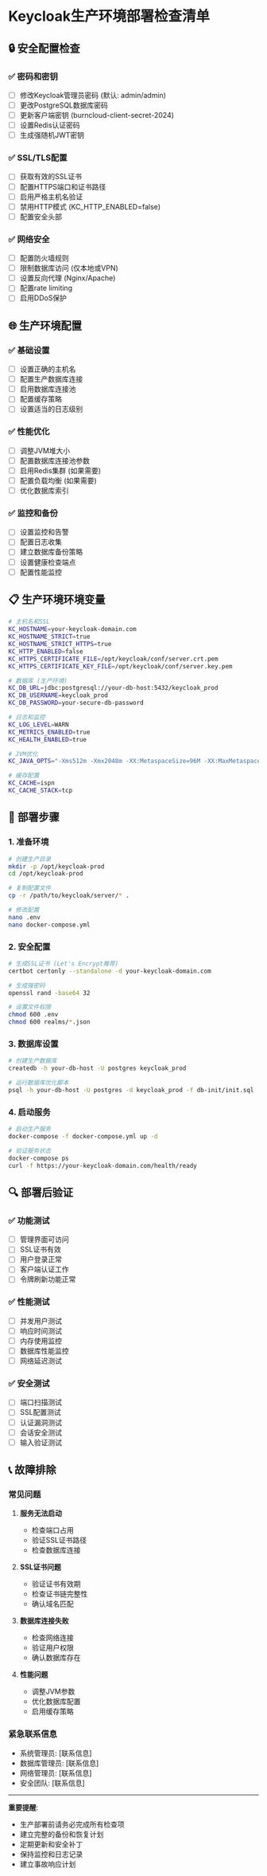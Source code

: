 # Keycloak生产环境部署检查清单

## 🔒 安全配置检查

### ✅ 密码和密钥
- [ ] 修改Keycloak管理员密码 (默认: admin/admin)
- [ ] 更改PostgreSQL数据库密码
- [ ] 更新客户端密钥 (burncloud-client-secret-2024)
- [ ] 设置Redis认证密码
- [ ] 生成强随机JWT密钥

### ✅ SSL/TLS配置
- [ ] 获取有效的SSL证书
- [ ] 配置HTTPS端口和证书路径
- [ ] 启用严格主机名验证
- [ ] 禁用HTTP模式 (KC_HTTP_ENABLED=false)
- [ ] 配置安全头部

### ✅ 网络安全
- [ ] 配置防火墙规则
- [ ] 限制数据库访问 (仅本地或VPN)
- [ ] 设置反向代理 (Nginx/Apache)
- [ ] 配置rate limiting
- [ ] 启用DDoS保护

## 🌐 生产环境配置

### ✅ 基础设置
- [ ] 设置正确的主机名
- [ ] 配置生产数据库连接
- [ ] 启用数据库连接池
- [ ] 配置缓存策略
- [ ] 设置适当的日志级别

### ✅ 性能优化
- [ ] 调整JVM堆大小
- [ ] 配置数据库连接池参数
- [ ] 启用Redis集群 (如果需要)
- [ ] 配置负载均衡 (如果需要)
- [ ] 优化数据库索引

### ✅ 监控和备份
- [ ] 设置监控和告警
- [ ] 配置日志收集
- [ ] 建立数据库备份策略
- [ ] 设置健康检查端点
- [ ] 配置性能监控

## 📋 生产环境环境变量

```bash
# 主机名和SSL
KC_HOSTNAME=your-keycloak-domain.com
KC_HOSTNAME_STRICT=true
KC_HOSTNAME_STRICT_HTTPS=true
KC_HTTP_ENABLED=false
KC_HTTPS_CERTIFICATE_FILE=/opt/keycloak/conf/server.crt.pem
KC_HTTPS_CERTIFICATE_KEY_FILE=/opt/keycloak/conf/server.key.pem

# 数据库 (生产环境)
KC_DB_URL=jdbc:postgresql://your-db-host:5432/keycloak_prod
KC_DB_USERNAME=keycloak_prod
KC_DB_PASSWORD=your-secure-db-password

# 日志和监控
KC_LOG_LEVEL=WARN
KC_METRICS_ENABLED=true
KC_HEALTH_ENABLED=true

# JVM优化
KC_JAVA_OPTS="-Xms512m -Xmx2048m -XX:MetaspaceSize=96M -XX:MaxMetaspaceSize=256m"

# 缓存配置
KC_CACHE=ispn
KC_CACHE_STACK=tcp
```

## 🚀 部署步骤

### 1. 准备环境
```bash
# 创建生产目录
mkdir -p /opt/keycloak-prod
cd /opt/keycloak-prod

# 复制配置文件
cp -r /path/to/keycloak/server/* .

# 修改配置
nano .env
nano docker-compose.yml
```

### 2. 安全配置
```bash
# 生成SSL证书 (Let's Encrypt推荐)
certbot certonly --standalone -d your-keycloak-domain.com

# 生成强密码
openssl rand -base64 32

# 设置文件权限
chmod 600 .env
chmod 600 realms/*.json
```

### 3. 数据库设置
```bash
# 创建生产数据库
createdb -h your-db-host -U postgres keycloak_prod

# 运行数据库优化脚本
psql -h your-db-host -U postgres -d keycloak_prod -f db-init/init.sql
```

### 4. 启动服务
```bash
# 启动生产服务
docker-compose -f docker-compose.yml up -d

# 验证服务状态
docker-compose ps
curl -f https://your-keycloak-domain.com/health/ready
```

## 🔍 部署后验证

### ✅ 功能测试
- [ ] 管理界面可访问
- [ ] SSL证书有效
- [ ] 用户登录正常
- [ ] 客户端认证工作
- [ ] 令牌刷新功能正常

### ✅ 性能测试
- [ ] 并发用户测试
- [ ] 响应时间测试
- [ ] 内存使用监控
- [ ] 数据库性能监控
- [ ] 网络延迟测试

### ✅ 安全测试
- [ ] 端口扫描测试
- [ ] SSL配置测试
- [ ] 认证漏洞测试
- [ ] 会话安全测试
- [ ] 输入验证测试

## 📞 故障排除

### 常见问题
1. **服务无法启动**
   - 检查端口占用
   - 验证SSL证书路径
   - 检查数据库连接

2. **SSL证书问题**
   - 验证证书有效期
   - 检查证书链完整性
   - 确认域名匹配

3. **数据库连接失败**
   - 检查网络连接
   - 验证用户权限
   - 确认数据库存在

4. **性能问题**
   - 调整JVM参数
   - 优化数据库配置
   - 启用缓存策略

### 紧急联系信息
- 系统管理员: [联系信息]
- 数据库管理员: [联系信息]
- 网络管理员: [联系信息]
- 安全团队: [联系信息]

---

**重要提醒**: 
- 生产部署前请务必完成所有检查项
- 建立完整的备份和恢复计划
- 定期更新和安全补丁
- 保持监控和日志记录
- 建立事故响应计划